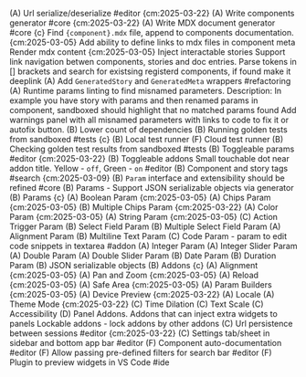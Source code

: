 
(A) Url serialize/deserialize #editor {cm:2025-03-22}
(A) Write components generator #core {cm:2025-03-22}
(A) Write MDX document generator #core {c}
  Find `{component}.mdx` file, append to components documentation. {cm:2025-03-05}
  Add ability to define links to mdx files in component meta
  Render mdx content {cm:2025-03-05}
  Inject interactable stories
  Support link navigation betwen components, stories and doc entries.
  Parse tokens in [] brackets and search for existsing registerd components, if found make it deeplink
(A) Add `GeneratedStory` and `GeneratedMeta` wrappers #refactoring
(A) Runtime params linting to find misnamed parameters.
  Description: In example you have story with params and then renamed params in component, sandboxed should highlight that no matched params found
  Add warnings panel with all misnamed parameters with links to code to fix it or autofix button.
(B) Lower count of dependencies
(B) Running golden tests from sandboxed #tests {c}
  (B) Local test runner
  (F) Cloud test runner
(B) Checking golden test results from sandboxed #tests
(B) Toggleable params #editor {cm:2025-03-22}
(B) Toggleable addons Small touchable dot near addon title. Yellow - `off`, Green - `on` #editor
(B) Component and story tags #search {cm:2025-03-09}
(B) `Param` interface and extensibility should be refined #core
(B) Params - Support JSON serializable objects via generator
(B) Params {c}
  (A) Boolean Param {cm:2025-03-05}
  (A) Chips Param {cm:2025-03-05}
  (B) Multiple Chips Param {cm:2025-03-22}
  (A) Color Param {cm:2025-03-05}
  (A) String Param {cm:2025-03-05}
  (C) Action Trigger Param
  (B) Select Field Param
  (B) Multiple Select Field Param
  (A) Alignment Param
  (B) Multiline Text Param
  (C) Code Param - param to edit code snippets in textarea #addon
  (A) Integer Param
  (A) Integer Slider Param
  (A) Double Param
  (A) Double Slider Param
  (B) Date Param
  (B) Duration Param
  (B) JSON serializable objects 
(B) Addons {c}
  (A) Alignment {cm:2025-03-05}
  (A) Pan and Zoom {cm:2025-03-05}
  (A) Reload {cm:2025-03-05}
  (A) Safe Area {cm:2025-03-05}
  (A) Param Builders {cm:2025-03-05}
  (A) Device Preview {cm:2025-03-22}
  (A) Locale
  (A) Theme Mode {cm:2025-03-22}
  (C) Time Dilation
  (C) Text Scale
  (C) Accessibility
  (D) Panel Addons. Addons that can inject extra widgets to panels
  Lockable addons - lock addons by other addons
(C) Url persistence between sessions #editor {cm:2025-03-22}
(C) Settings tab/sheet in sidebar and bottom app bar #editor
(F) Component auto-documentation #editor
(F) Allow passing pre-defined filters for search bar #editor
(F) Plugin to preview widgets in VS Code #ide
